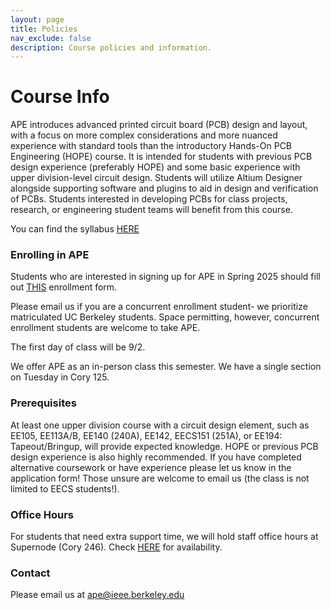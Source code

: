 ```yaml
---
layout: page
title: Policies
nav_exclude: false
description: Course policies and information.
---
```


# Course Info

APE introduces advanced printed circuit board (PCB) design and layout, with a focus on more complex considerations and more nuanced experience with standard tools than the introductory Hands-On PCB Engineering (HOPE) course. It is intended for students with previous PCB design experience (preferably HOPE) and some basic experience with upper division-level circuit design. Students will utilize Altium Designer alongside supporting software and plugins to aid in design and verification of PCBs. Students interested in developing PCBs for class projects, research, or engineering student teams will benefit from this course.

You can find the syllabus [HERE](https://docs.google.com/document/d/1CdxfcXsvoL-aMWkG8YlPuyAOb3MjzHpzyLjSFaty43k/edit?usp=sharing)

### Enrolling in APE

Students who are interested in signing up for APE in Spring 2025 should fill out [THIS](https://berkie.ee/ape-fa25-apply?ref=ieee.berkeley.edu) enrollment form.

Please email us if you are a concurrent enrollment student- we prioritize matriculated UC Berkeley students. Space permitting, however, concurrent enrollment students are welcome to take APE.

The first day of class will be 9/2.

We offer APE as an in-person class this semester. We have a single section on Tuesday in Cory 125.

### Prerequisites

At least one upper division course with a circuit design element, such as EE105, EE113A/B, EE140 (240A), EE142, EECS151 (251A), or EE194: Tapeout/Bringup, will provide expected knowledge. HOPE or previous PCB design experience is also highly recommended. If you have completed alternative coursework or have experience please let us know in the application form! Those unsure are welcome to email us (the class is not limited to EECS students!).


### Office Hours

For students that need extra support time, we will hold staff office hours at  Supernode (Cory 246). Check [HERE](https://calendar.google.com/calendar/u/0?cid=Y18wZDQzN2VkOTE0YTc4NWY5NGQwYzMxOTc3MDcyY2RmMDEwMjk1NTIyNTI1ZDJjMTMwMTFiY2JkZTQ3YTBmN2E1QGdyb3VwLmNhbGVuZGFyLmdvb2dsZS5jb20) for availability.

### Contact

Please email us at [ape@ieee.berkeley.edu](ape@ieee.berkeley.edu)
